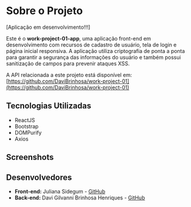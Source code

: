 # Sobre o Projeto

[Aplicação em desenvolvimento!!!]

Este é o **work-project-01-app**, uma aplicação front-end em desenvolvimento com recursos de cadastro de usuário, tela de login e página inicial responsiva. 
A aplicação utiliza criptografia de ponta a ponta para garantir a segurança das informações do usuário e também possui sanitização de campos para prevenir ataques XSS.

A API relacionada a este projeto está disponível em: [https://github.com/DaviBrinhosa/work-project-01](https://github.com/DaviBrinhosa/work-project-01)

## Tecnologias Utilizadas

- ReactJS
- Bootstrap
- DOMPurify
- Axios

## Screenshots

## Desenvolvedores

- **Front-end:** Juliana Sidegum - [GitHub](https://github.com/jsidegum)
- **Back-end:** Davi Gilvanni Brinhosa Henriques - [GitHub](https://github.com/DaviBrinhosa)


